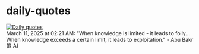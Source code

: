 # daily-quotes
[![Daily quotes](https://github.com/ceepu8/daily-quotes/actions/workflows/daily-quote.yml/badge.svg)](https://github.com/ceepu8/daily-quotes/actions/workflows/daily-quote.yml)<br/>
March 11, 2025 at 02:21 AM: "When knowledge is limited - it leads to folly... When knowledge exceeds a certain limit, it leads to exploitation." - Abu Bakr (R.A)
